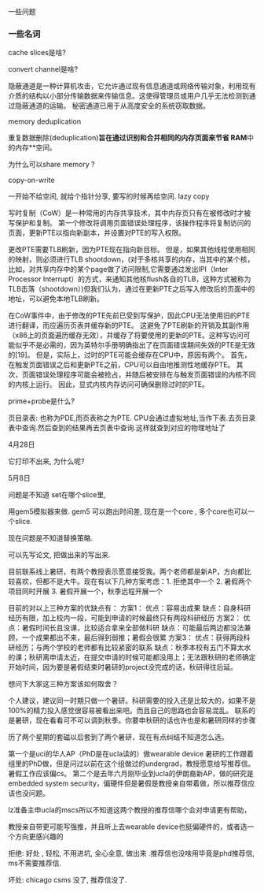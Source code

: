 一些问题





### 一些名词

cache slices是啥? 

 

convert channel是啥?

隐蔽通道是一种计算机攻击，它允许通过现有信息通道或网络传输对象，利用现有介质的结构以小部分传输数据来传输信息。这使得管理员或用户几乎无法检测到通过隐蔽通道的运输。
秘密通道已用于从高度安全的系统窃取数据。

memory deduplication

重复数据删除(deduplication)**旨在通过识别和合并相同的内存页面来节省 RAM**中的内存**空间。

为什么可以share memory ?



copy-on-write

一开始不给空间, 就给个指针分享, 要写的时候再给空间. lazy copy

写时复制（CoW）是一种常用的内存共享技术，其中内存页只有在被修改时才被写保护和复制。 第一个修改将调用页面错误处理程序，该操作程序将复制访问的页面，更新PTE以指向新副本，并设置对PTE的写入权限。

更改PTE需要TLB刷新，因为PTE现在指向新目标。 但是，如果其他线程使用相同的映射，则必须进行TLB shootdown，(对于多核共享的内存，当其中的某个核，比如，对共享内存中的某个page做了访问限制,它需要通过发出IPI（Inter Processor Interrupt）的方式，来通知其他核flush各自的TLB，这种方式被称为TLB击落（shootdown）)但我们认为，通过在更新PTE之后写入修改后的页面中的地址，可以避免本地TLB刷新。



 在CoW事件中，由于修改的PTE先前已受到写保护，因此CPU无法使用旧的PTE进行翻译，而应遍历页表并缓存新的PTE。 这避免了PTE刷新的开销及其副作用（x86上的页面遍历缓存无效），并缓存了将要使用的更新的PTE。这种写访问可能似乎不是必需的，因为英特尔手册明确指出了在页面错误期间失效的PTE是无效的[19]。 但是，实际上，过时的PTE可能会缓存在CPU中，原因有两个。 首先，在触发页面错误之后和更新PTE之前，CPU可以自由地推测性地缓存PTE。 其次，页面错误处理程序可能会被抢占，并随后被安排在与触发页面错误的内核不同的内核上运行。 因此，显式内核内存访问可确保删除过时的PTE。

prime+probe是什么?



页目录表: 也称为PDE,而页表称之为PTE. CPU会通过虚拟地址,当作下表.去页目录表中查询.然后查到的结果再去页表中查询.这样就查到对应的物理地址了

4月28日

它打印不出来, 为什么呢?

5月8日

问题是不知道 set在哪个slice里, 

用gem5模拟器来做. gem5 可以跑出时间差,  现在是一个core , 多个core也可以一个slice.

现在问题是不知道替换策略.

可以先写论文, 把做出来的写出来. 

目前联系线上暑研，有两个教授表示愿意接受我。两个老师都是新AP，方向都比较喜欢，但都不是大牛。现在有以下几种方案考虑：1.    拒绝其中一个 2.    暑假两个项目同时开展 3.    暑假开展一个，秋季远程开展一个

目前的对以上三种方案的优缺点有： 方案1： 优点：容易出成果 缺点：自身科研经历有限，加上校内一段，可能到申请的时候最终只有两段科研经历 方案2： 优点：暑假时间长且没课，比较适合拿来全部做科研 缺点：可能最后两边都没法兼顾，一个成果都出不来，最后得到弱推；暑假会很累 方案3： 优点：获得两段科研经历；与两个学校的老师都有比较紧密的联系 缺点：秋季本校有五门不算太水的课；秋研离申请太近，在提交申请的时候可能都没用上；无法跟秋研的老师确定开始时间，因为要是暑假结束时暑研的project没完成的话，秋研得往后延。

想问下大家这三种方案该如何取舍？

个人建议，建议同一时期只做一个暑研。科研需要的投入还是比较大的，如果不是100%的精力投入感觉很容易被看出来吧。而且自己的思路也会容易混乱。 联系的是暑研，现在看看可不可以调到秋季。你要申秋研的话也许也是和暑研同样的步骤

历了两个星期的套磁以后套到了两个暑研，现在有点纠结不知道怎么选。

第一个是uci的华人AP（PhD是在ucla读的）做wearable device 暑研的工作跟着组里的PhD做，但是问过以前在这个组做过的undergrad，教授愿意给写推荐信。暑假工作应该偏cs。 第二个是去年六月刚毕业到ucla的伊朗裔新AP，做的研究是embedded system security，偏硬件但是暑假是教授亲自带着做，所以推荐信应该也没问题。

lz准备主申ucla的mscs所以不知道这两个教授的推荐信哪个会对申请更有帮助，

教授亲自带更可能写强推，并且听上去wearable device也挺偏硬件的，或者选一个方向更感兴趣的

拒绝:  好处 , 轻松, 不用进坑, 全心全意,  做出来 .推荐信也没啥用毕竟是phd推荐信, ms不需要推荐信.

坏处: chicago csms 没了, 推荐信没了.
